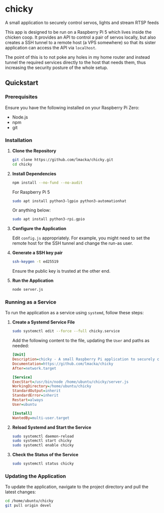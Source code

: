 # chicky
A small application to securely control servos, lights and stream RTSP feeds

This app is designed to be run on a Raspberry Pi 5 which lives inside the chicken coop.  It provides an API to control a pair of servos locally, but also creates a SSH tunnel to a remote host (a VPS somewhere) so that its sister application can access the API via `localhost`.

The point of this is to not poke any holes in my home router and instead tunnel the required services directly to the host that needs them, thus increasing the security posture of the whole setup.

## Quickstart

### Prerequisites

Ensure you have the following installed on your Raspberry Pi Zero:
- Node.js
- npm
- git

### Installation

1. **Clone the Repository**

    ```bash
    git clone https://github.com/lmacka/chicky.git
    cd chicky
    ```

2. **Install Dependencies**

    ```bash
    npm install --no-fund --no-audit
    ```
    For Raspberry Pi 5
    ```bash
    sudo apt install python3-lgpio python3-automationhat
    ```
    Or anything below:
    ```bash
    sudo apt install python3-rpi.gpio
    ```

3. **Configure the Application**

    Edit `config.js` appropriately. For example, you might need to set the remote host for the SSH tunnel and change the run-as user.

4. **Generate a SSH key pair**

    ```bash
    ssh-keygen -t ed25519
    ```
    Ensure the public key is trusted at the other end.

5. **Run the Application**

    ```bash
    node server.js
    ```

### Running as a Service

To run the application as a service using `systemd`, follow these steps:

1. **Create a Systemd Service File**

    ```bash
    sudo systemctl edit --force --full chicky.service
    ```

    Add the following content to the file, updating the `User` and paths as needed:

    ```ini
    [Unit]
    Description=chicky - A small Raspberry Pi application to securely control servos, lights and stream RTSP feeds.
    Documentation=https://github.com/lmacka/chicky
    After=network.target

    [Service]
    ExecStart=/usr/bin/node /home/ubuntu/chicky/server.js
    WorkingDirectory=/home/ubuntu/chicky
    StandardOutput=inherit
    StandardError=inherit
    Restart=always
    User=ubuntu

    [Install]
    WantedBy=multi-user.target
    ```

2. **Reload Systemd and Start the Service**

    ```bash
    sudo systemctl daemon-reload
    sudo systemctl start chicky
    sudo systemctl enable chicky
    ```

3. **Check the Status of the Service**

    ```bash
    sudo systemctl status chicky
    ```

### Updating the Application

To update the application, navigate to the project directory and pull the latest changes:

```bash
cd /home/ubuntu/chicky
git pull origin devel